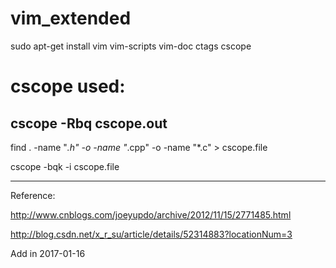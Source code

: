 # vim_extended


sudo apt-get install vim vim-scripts vim-doc ctags cscope


# cscope used:

cscope -Rbq cscope.out
--------------------------------------------------------------------

find  .  -name "*.h" -o -name "*.cpp" -o -name "*.c" > cscope.file

cscope -bqk -i cscope.file

--------------------------------------------------------------------


Reference: 


http://www.cnblogs.com/joeyupdo/archive/2012/11/15/2771485.html

http://blog.csdn.net/x_r_su/article/details/52314883?locationNum=3



Add in 2017-01-16

